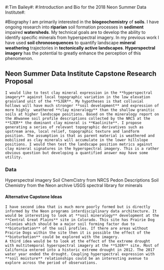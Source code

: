 #:Tim Bailey#:
#:Introduction and Bio for the 2018 Neon Summer Data Institute#:

#Biography
	I am primarily interested in the **biogeochemistry** of **soils**. I have ongoing research into **riparian** soil formation processes in **sediment** impaired **watersheds**. My technical goals are to develop the ability to identify specific minerals from hyperspectral imagery. In my previous work I have used **soil chronosequences** to quantify landscape **mineral weathering** trajectories in **tectonically active landscapes**. **Hyperspectral imagery** has the potential to greatly enhance the perception of this phenomenon.

## Neon Summer Data Institute Capstone Research Proposal
	I would like to test clay mineral expression in the **hyperspectral imagery** against local topographic variation in the low elevation grassland unit of the **SJER**. My hypotheses is that colluvial hollows will have much stronger **soil development** and expression of more highly  weathered **clay mineralogy** than the shallow granitic soils at higher landscape positions. Based on the mineralogy report on the Ahwanee soil profile descriptions collected by the NRCS at the **SJER** the dominant clay mineral is **Kaolinite**. I propose generating a series of relevant topographic derivatives such as upstream area, local relief, topographic texture and landform position. The assumption is that as parent material is weathered and mobilized as clay minerals will accumulate in the lower hillslope positions. I would then test the landscape position metrics against clay mineral signatures in the hyperspectral imagery. This is a rather obvious question but developing a quantified answer may have some utility.

### Data 
Hyperspectral imagery
Soil ChemCistry from NRCS Pedon Descriptions
Soil Chemistry from the Neon archive
USGS spectral library for minerals

#### Alternative Capstone Ideas
	I have second idea that is much more poorly formed but is directly informed by the Neon programs interdisciplinary data architecture. It would be interesting to look at **soil mineralogy** development at the **Central Great Plains** site in Colorado. This site has Prairie Dog colonies which should be a major soil forming factor due to **bioturbation** of the soil profiles. If there are areas without Prairie Dogs within the site then it is possible the effect of the **bioturbation** could be explored with the imagery.
	A third idea would be to look at the effect of the extreme drought with multitemporal hyperspectral imagery at the **SJER** site. Most of California entered into a historic extreme drought in 2012. The 2017 water year ended the drought. Coupling hyperspectral expression with **soil moisture** relationships could be an interesting avenue to explore across the period of observations. 
